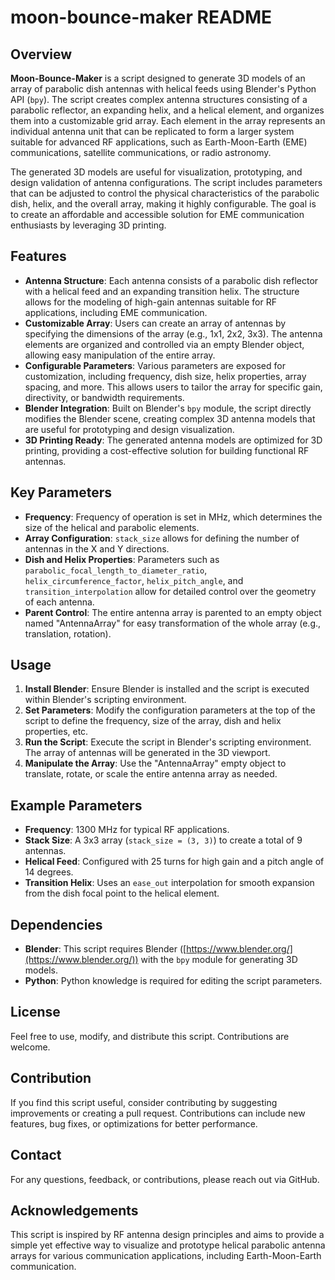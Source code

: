 # moon-bounce-maker README

## Overview

**Moon-Bounce-Maker** is a script designed to generate 3D models of an array of parabolic dish antennas with helical feeds using Blender's Python API (`bpy`). The script creates complex antenna structures consisting of a parabolic reflector, an expanding helix, and a helical element, and organizes them into a customizable grid array. Each element in the array represents an individual antenna unit that can be replicated to form a larger system suitable for advanced RF applications, such as Earth-Moon-Earth (EME) communications, satellite communications, or radio astronomy.

The generated 3D models are useful for visualization, prototyping, and design validation of antenna configurations. The script includes parameters that can be adjusted to control the physical characteristics of the parabolic dish, helix, and the overall array, making it highly configurable. The goal is to create an affordable and accessible solution for EME communication enthusiasts by leveraging 3D printing.

## Features

- **Antenna Structure**: Each antenna consists of a parabolic dish reflector with a helical feed and an expanding transition helix. The structure allows for the modeling of high-gain antennas suitable for RF applications, including EME communication.
- **Customizable Array**: Users can create an array of antennas by specifying the dimensions of the array (e.g., 1x1, 2x2, 3x3). The antenna elements are organized and controlled via an empty Blender object, allowing easy manipulation of the entire array.
- **Configurable Parameters**: Various parameters are exposed for customization, including frequency, dish size, helix properties, array spacing, and more. This allows users to tailor the array for specific gain, directivity, or bandwidth requirements.
- **Blender Integration**: Built on Blender's `bpy` module, the script directly modifies the Blender scene, creating complex 3D antenna models that are useful for prototyping and design visualization.
- **3D Printing Ready**: The generated antenna models are optimized for 3D printing, providing a cost-effective solution for building functional RF antennas.

## Key Parameters

- **Frequency**: Frequency of operation is set in MHz, which determines the size of the helical and parabolic elements.
- **Array Configuration**: `stack_size` allows for defining the number of antennas in the X and Y directions.
- **Dish and Helix Properties**: Parameters such as `parabolic_focal_length_to_diameter_ratio`, `helix_circumference_factor`, `helix_pitch_angle`, and `transition_interpolation` allow for detailed control over the geometry of each antenna.
- **Parent Control**: The entire antenna array is parented to an empty object named "AntennaArray" for easy transformation of the whole array (e.g., translation, rotation).

## Usage

1. **Install Blender**: Ensure Blender is installed and the script is executed within Blender's scripting environment.
2. **Set Parameters**: Modify the configuration parameters at the top of the script to define the frequency, size of the array, dish and helix properties, etc.
3. **Run the Script**: Execute the script in Blender's scripting environment. The array of antennas will be generated in the 3D viewport.
4. **Manipulate the Array**: Use the "AntennaArray" empty object to translate, rotate, or scale the entire antenna array as needed.

## Example Parameters

- **Frequency**: 1300 MHz for typical RF applications.
- **Stack Size**: A 3x3 array (`stack_size = (3, 3)`) to create a total of 9 antennas.
- **Helical Feed**: Configured with 25 turns for high gain and a pitch angle of 14 degrees.
- **Transition Helix**: Uses an `ease_out` interpolation for smooth expansion from the dish focal point to the helical element.

## Dependencies

- **Blender**: This script requires Blender ([https://www.blender.org/](https://www.blender.org/)) with the `bpy` module for generating 3D models.
- **Python**: Python knowledge is required for editing the script parameters.

## License

Feel free to use, modify, and distribute this script. Contributions are welcome.

## Contribution

If you find this script useful, consider contributing by suggesting improvements or creating a pull request. Contributions can include new features, bug fixes, or optimizations for better performance.

## Contact

For any questions, feedback, or contributions, please reach out via GitHub.

## Acknowledgements

This script is inspired by RF antenna design principles and aims to provide a simple yet effective way to visualize and prototype helical parabolic antenna arrays for various communication applications, including Earth-Moon-Earth communication.
